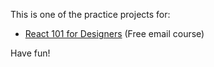 This is one of the practice projects for:

- [React 101 for Designers](http://www.learnreact.design/react-mini/) (Free email course)

Have fun!
